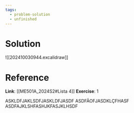 ```yaml
---
tags:
  - problem-solution
  - unfinished
---
```

# Solution
![[202410030944.excalidraw]]

# Reference
**Link**: [[ME501A_2024S2#Lista 4]]
**Exercise**: 1


ASKLDFJAKLSDFJASKLDFJASDF
ASDFÃOFJASDKLÇFHASF
ASDFAJKLSHFASHJKFASJKLHSDF

